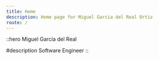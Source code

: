 ```yaml
---
title: Home
description: Home page for Miguel Garcia del Real Ortiz
route: /
---
```


::hero
Miguel García del Real

#description
Software Engineer
::

